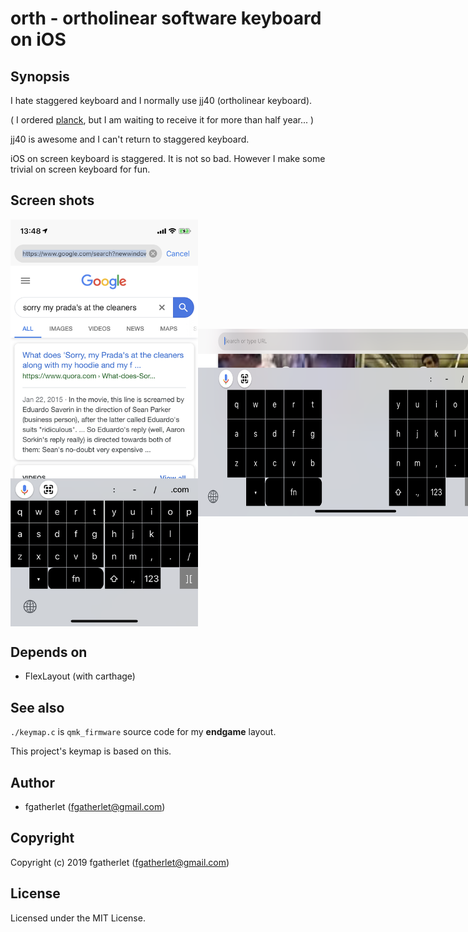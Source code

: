 # orth - ortholinear software keyboard on iOS

## Synopsis

I hate staggered keyboard and I normally use jj40 (ortholinear keyboard).

( I ordered [planck](https://olkb.com/), but I am waiting to receive it for more than half year... )

jj40 is awesome and I can't return to staggered keyboard.

iOS on screen keyboard is staggered. It is not so bad. However I make some trivial on screen keyboard for fun.

## Screen shots

<div style='display:flex; flex-direction:row; align-items:center; justify-content:space-around;'>
  <img width='300px' src='https://github.com/fgatherlet/orth/raw/master/doc/img1.png'></img>
  <img height='300px' src='https://github.com/fgatherlet/orth/raw/master/doc/img0.png'></img>
</div>

## Depends on

- FlexLayout (with carthage)

## See also

`./keymap.c` is `qmk_firmware` source code for my __endgame__ layout.

This project's keymap is based on this.

## Author

* fgatherlet (fgatherlet@gmail.com)

## Copyright

Copyright (c) 2019 fgatherlet (fgatherlet@gmail.com)

## License

Licensed under the MIT License.

